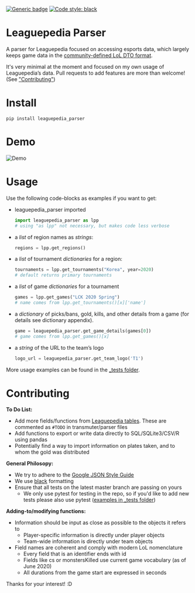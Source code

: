 [![Generic badge](https://img.shields.io/github/workflow/status/mrtolkien/leaguepedia_parser/Python%20application)](https://shields.io/)
[![Code style: black](https://img.shields.io/badge/code%20style-black-000000.svg)](https://github.com/psf/black)

# Leaguepedia Parser

A parser for Leaguepedia focused on accessing esports data, which largely keeps game data in the [community-defined LoL DTO format](https://github.com/mrtolkien/lol_dto).

It's very minimal at the moment and focused on my own usage of Leaguepedia’s data.
Pull requests to add features are more than welcome! (See ["Contributing"](https://github.com/mrtolkien/leaguepedia_parser#Contributing))

# Install

`pip install leaguepedia_parser`

# Demo

![Demo](leaguepedia_parser_demo.gif)

# Usage

Use the following code-blocks as examples if you want to get:

- leaguepedia_parser imported

  ```python
  import leaguepedia_parser as lpp
  # using "as lpp" not necessary, but makes code less verbose
  ```

- a _list_ of region names as _strings_:

  ```python
  regions = lpp.get_regions()
  ```

- a _list_ of tournament _dictionaries_ for a region:

  ```python
  tournaments = lpp.get_tournaments("Korea", year=2020)
  # default returns primary tournaments
  ```

* a _list_ of game _dictionaries_ for a tournament

  ```python
  games = lpp.get_games("LCK 2020 Spring")
  # name comes from lpp.get_tournaments()[x]['name']
  ```

- a _dictionary_ of picks/bans, gold, kills, and other details from a game (for details see dictionary appendix).

  ```python
  game = leaguepedia_parser.get_game_details(games[0])
  # game comes from lpp.get_games()[x]
  ```

- a _string_ of the URL to the team’s logo

  ```python
  logo_url = leaguepedia_parser.get_team_logo('T1')
  ```

More usage examples can be found in the [\_tests folder](https://github.com/mrtolkien/leaguepedia_parser/tree/master/leaguepedia_parser/_tests).

# Contributing

**To Do List:**

- Add more fields/functions from [Leaguepedia tables](https://lol.gamepedia.com/Special:CargoTables). These are commented as `#TODO` in transmuter/parser files
- Add functions to export or write data directly to SQL/SQLite3/CSV/R using pandas
- Potentially find a way to import information on plates taken, and to whom the gold was distributed

**General Philosopy:**

- We try to adhere to the [Google JSON Style Guide](https://google.github.io/styleguide/jsoncstyleguide.xml?showone=Property_Name_Format#Property_Name_Format)
- We use [black](https://pypi.org/project/black/) formatting
- Ensure that all tests on the latest master branch are passing on yours
  - We only use pytest for testing in the repo, so if you'd like to add new tests please also use pytest ([examples in \_tests folder](https://github.com/mrtolkien/leaguepedia_parser/tree/master/leaguepedia_parser/_tests))

**Adding-to/modifying functions:**

- Information should be input as close as possible to the objects it refers to
  - Player-specific information is directly under player objects
  - Team-wide information is directly under team objects
- Field names are coherent and comply with modern LoL nomenclature
  - Every field that is an identifier ends with id
  - Fields like cs or monstersKilled use current game vocabulary (as of June 2020)
  - All durations from the game start are expressed in seconds

Thanks for your interest! :D

